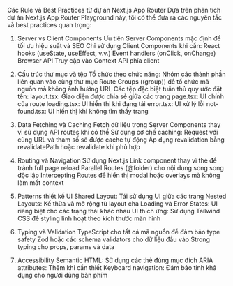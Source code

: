    Các Rule và Best Practices từ dự án Next.js App Router
Dựa trên phân tích dự án Next.js App Router Playground này, tôi có thể đưa ra các nguyên tắc và best practices quan trọng:

1. Server vs Client Components
   Ưu tiên Server Components mặc định để tối ưu hiệu suất và SEO
   Chỉ sử dụng Client Components khi cần:
   React hooks (useState, useEffect, v.v.)
   Event handlers (onClick, onChange)
   Browser API
   Truy cập vào Context API phía client
2. Cấu trúc thư mục và tệp
   Tổ chức theo chức năng: Nhóm các thành phần liên quan vào cùng thư mục
   Route Groups ((group)) để tổ chức mã nguồn mà không ảnh hưởng URL
   Các tệp đặc biệt tuân thủ quy ước đặt tên:
   layout.tsx: Giao diện được chia sẻ giữa các trang
   page.tsx: UI chính của route
   loading.tsx: UI hiển thị khi đang tải
   error.tsx: UI xử lý lỗi
   not-found.tsx: UI hiển thị khi không tìm thấy trang
3. Data Fetching và Caching
   Fetch dữ liệu trong Server Components thay vì sử dụng API routes khi có thể
   Sử dụng cơ chế caching: Request với cùng URL và tham số sẽ được cache tự động
   Áp dụng revalidation bằng revalidatePath hoặc revalidate khi phù hợp

4. Routing và Navigation
   Sử dụng Next.js Link component thay vì thẻ <a> để tránh full page reload
   Parallel Routes (@folder) cho nội dung song song độc lập
   Intercepting Routes để hiển thị modal hoặc overlays mà không làm mất context
5. Patterns thiết kế UI
   Shared Layout: Tái sử dụng UI giữa các trang
   Nested Layouts: Kế thừa và mở rộng từ layout cha
   Loading và Error States: UI riêng biệt cho các trạng thái khác nhau
   UI thích ứng: Sử dụng Tailwind CSS để styling linh hoạt theo kích thước màn hình

6. Typing và Validation
   TypeScript cho tất cả mã nguồn để đảm bảo type safety
   Zod hoặc các schema validators cho dữ liệu đầu vào
   Strong typing cho props, params và data
7. Accessibility
   Semantic HTML: Sử dụng các thẻ đúng mục đích
   ARIA attributes: Thêm khi cần thiết
   Keyboard navigation: Đảm bảo tính khả dụng cho người dùng bàn phím
